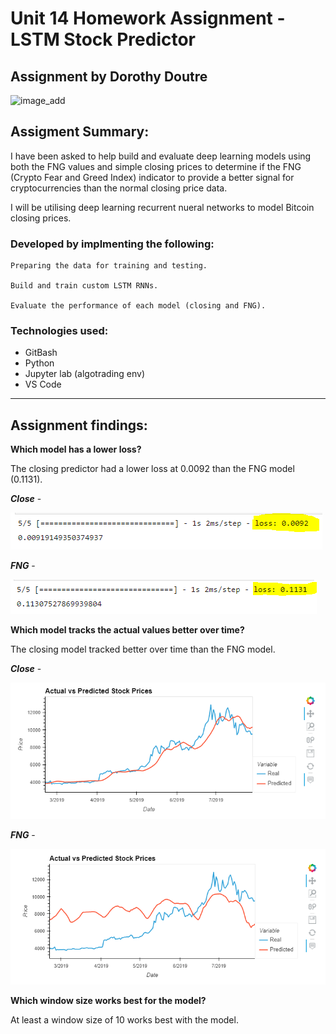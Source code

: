 # Unit 14 Homework Assignment - LSTM Stock Predictor

## Assignment by Dorothy Doutre 

![image_add](https://github.com/Dottie-Doutre/Unit-14_Dottie-Doutre/blob/main/Images/deep-learning.jpg?raw=true)

## Assigment Summary:

I have been asked to help build and evaluate deep learning models using both the FNG values and simple closing prices to determine if the FNG (Crypto Fear and Greed Index) indicator to provide a better signal for cryptocurrencies than the normal closing price data.

I will be utilising deep learning recurrent nueral networks to model Bitcoin closing prices.

###  Developed by implmenting the following:

```
Preparing the data for training and testing.

Build and train custom LSTM RNNs.

Evaluate the performance of each model (closing and FNG).
```
### Technologies used:
- GitBash
- Python 
- Jupyter lab (algotrading env)
- VS Code
---
## Assignment findings:

**Which model has a lower loss?**

The closing predictor had a lower loss at 0.0092 than the FNG model (0.1131).

***Close*** -

![image_add](https://github.com/Dottie-Doutre/Unit-14_Dottie-Doutre/blob/main/Images/image_closing_loss.PNG?raw=true)

***FNG*** -

![image_add](https://github.com/Dottie-Doutre/Unit-14_Dottie-Doutre/blob/main/Images/image_fng_loss.PNG?raw=true)

**Which model tracks the actual values better over time?**

The closing model tracked better over time than the FNG model.

***Close*** -

![image_add](https://github.com/Dottie-Doutre/Unit-14_Dottie-Doutre/blob/main/Images/image_closing.PNG?raw=true)

***FNG*** -

![image_add](https://github.com/Dottie-Doutre/Unit-14_Dottie-Doutre/blob/main/Images/image_fng.PNG?raw=true)

**Which window size works best for the model?**

At least a window size of 10 works best with the model.
